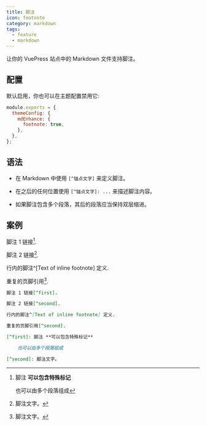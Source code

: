 ```yaml
---
title: 脚注
icon: footnote
category: markdown
tags:
  - feature
  - markdown
---
```


让你的 VuePress 站点中的 Markdown 文件支持脚注。

<!-- more -->

## 配置

默认启用，你也可以在主题配置禁用它:

```js {4}
module.exports = {
  themeConfig: {
    mdEnhance: {
      footnote: true,
    },
  },
};
```

## 语法

- 在 Markdown 中使用 `[^锚点文字]` 来定义脚注。

- 在之后的任何位置使用 `[^锚点文字]: ...` 来描述脚注内容。

- 如果脚注包含多个段落，其后的段落应当保持双层缩进。

## 案例

脚注 1 链接[^first].

脚注 2 链接[^second].

行内的脚注^[Text of inline footnote] 定义.

重复的页脚引用[^second].

[^first]: 脚注 **可以包含特殊标记**

    也可以由多个段落组成

[^second]: 脚注文字。

```md
脚注 1 链接[^first].

脚注 2 链接[^second].

行内的脚注^[Text of inline footnote] 定义.

重复的页脚引用[^second].

[^first]: 脚注 **可以包含特殊标记**

    也可以由多个段落组成

[^second]: 脚注文字。
```
